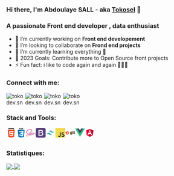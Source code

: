 ### Hi there, I'm Abdoulaye SALL - aka [Tokosel][github] 👋
<h3>A passionate Front end developer , data enthusiast</h3>

- 🔭 I’m currently working on **Front end developement**
- 👯 I’m looking to collaborate on **Frond end projects**
- 🌱 I’m currently learning everything 🤣
- 🥅 2023 Goals: Contribute more to Open Source front projects
- ⚡ Fun fact: i like to code again and again 🤣🤣🤣

### Connect with me:

[<img align="left" alt="tokodev.sn" width="50px" src="https://img.icons8.com/fluent/48/000000/linkedin.png"/>][linkedin]
[<img align="left" alt="tokodev.sn" width="50px" src="https://img.icons8.com/fluent/48/000000/instagram-new.png"/>][instagram]
[<img align="left" alt="tokodev.sn" width="50px" src="https://img.icons8.com/color/48/000000/twitter-squared.png"/>][twitter]
[<img align="left" alt="tokodev.sn" width="50px" src="https://img.icons8.com/fluent/48/000000/facebook-new.png"/>][facebook]

<br />
<br />

### Stack and Tools:

[<img align="left" alt="HTML5" width="26px" src="https://raw.githubusercontent.com/github/explore/80688e429a7d4ef2fca1e82350fe8e3517d3494d/topics/html/html.png" />][github]
[<img align="left" alt="CSS3" width="26px" src="https://raw.githubusercontent.com/github/explore/80688e429a7d4ef2fca1e82350fe8e3517d3494d/topics/css/css.png" />][github]
[<img align="left" alt="Sass" width="26px" src="https://raw.githubusercontent.com/github/explore/80688e429a7d4ef2fca1e82350fe8e3517d3494d/topics/sass/sass.png" />][github]
[<img align="left" alt="Bootstrap" width="26px" src="https://raw.githubusercontent.com/github/explore/80688e429a7d4ef2fca1e82350fe8e3517d3494d/topics/bootstrap/bootstrap.png" />][github]
[<img align="left" alt="Tailwind" width="26px" src="https://raw.githubusercontent.com/github/explore/80688e429a7d4ef2fca1e82350fe8e3517d3494d/topics/tailwind/tailwind.png" />][github]
[<img align="left" alt="JavaScript" width="26px" src="https://raw.githubusercontent.com/github/explore/80688e429a7d4ef2fca1e82350fe8e3517d3494d/topics/javascript/javascript.png" />][github]
[<img align="left" alt="Git" width="26px" src="https://raw.githubusercontent.com/github/explore/80688e429a7d4ef2fca1e82350fe8e3517d3494d/topics/git/git.png" />][github]
[<img align="left" alt="Vue" width="26px" src="https://raw.githubusercontent.com/github/explore/78df643247d429f6cc873026c0622819ad797942/topics/vue/vue.png" />][github]
[<img align="left" alt="Angular" width="26px" src="https://raw.githubusercontent.com/github/explore/80688e429a7d4ef2fca1e82350fe8e3517d3494d/topics/angular/angular.png" />][github]
<br />
<br />
### Statistiques:
<a href="https://github.com/tokoodev">
  <img align="center" src="https://github-readme-stats.vercel.app/api/top-langs/?username=tokoodev&theme=dark&hide_langs_below=1" />
</a>
<a href="https://github.com/tokosel">
 <img align="center" src="https://github-readme-stats.vercel.app/api?username=tokosel&&show_icons=true&title_color=ffffff&icon_color=bb2acf&text_color=daf7dc&bg_color=151515"/>
</a>
<br />

[website]: tokodev.sn
[facebook]: https://www.facebook.com/tokosel
[twitter]: https://twitter.com/Abdoula46100171
[instagram]: https://www.instagram.com/tokosel_/
[linkedin]: https://www.linkedin.com/in/abdoulaye-sall-8a86a4162/
[github]: https://github.com/tokosel
